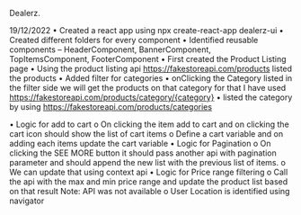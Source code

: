 Dealerz.

19/12/2022
•	Created a react app using npx create-react-app dealerz-ui
•	Created different folders for every component
•	Identified reusable components – HeaderComponent, BannerComponent, TopItemsComponent, FooterComponent
•	First created the Product Listing page
•	Using the product listing api https://fakestoreapi.com/products listed the products
•	Added filter for categories
•	onClicking the Category listed in the filter side we will get the products on that category for that I have used https://fakestoreapi.com/products/category/{category}
•	listed the category by using https://fakestoreapi.com/products/categories

•	Logic for add to cart
o	On clicking the item add to cart and on clicking the cart icon should show the list of cart items
o	Define a cart variable and on adding each items update the cart variable
•	Logic for Pagination
o	On clicking the SEE MORE button it should pass another api with pagination parameter and should append the new list with the previous list of items.
o	We can update that using context api
•	Logic for Price range filtering
o	Call the api with the max and min price range and update the product list based on that result
Note: API was not available
o	User Location is identified using navigator 
